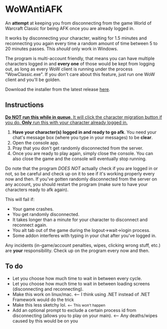 # WoWAntiAFK
An **attempt** at keeping you from disconnecting from the game World of Warcraft Classic for being AFK once you are already logged in.

It works by disconnecting your character, waiting for 1.5 minutes and reconnecting you again every time a random amount of time between 5 to 20 minutes passes. This *should* only work in Windows.  

The program is multi-account friendly, that means you can have multiple characters logged in and **every one** of those would be kept from logging out, as long as every WoW client is running under the process "WowClassic.exe". If you don't care about this feature, just run one WoW client and you'll be golden.

Download the installer from the latest release [here](https://github.com/jmartinelena/WoWAntiAFK/releases).

## Instructions

<ins><b>Do NOT run this while in queue</b>. It will click the character migration button if you do. <b>Only</b> run this with your character already logged in.</ins>

<ol>
    <li><b>Have your character(s) logged in and ready to go afk</b>. You need your chat's message box (where you type in your messages) to be <b>clear</b>.</li>
    <li>Open the console app.</li>
    <li>Pray that you don't get randomly disconnected from the server.</li>
    <li>Once you are ready to play again, simply close the console. You can also close the game and the console will eventually stop running.</li>
</ol>

Do note that the program *DOES NOT* actually check if you are logged in or not, so be careful and check up on it to see if it's working properly every now and then. If you've gotten randomly disconnected from the server on any account, you should restart the program (make sure to have your characters ready to afk again).

This will fail if:
<ul>
    <li>Your game crashes.</li>
    <li>You get randomly disconnected.</li>
    <li>It takes longer than a minute for your character to disconnect and reconnect again.</li>
    <li>You alt tab out of the game during the logout->wait->login process.</li>
    <li>Some addon interferes with typing in your chat after you've logged in.</li>
</ul>

Any incidents (in-game/account penalties, wipes, clicking wrong stuff, etc.) are **your** responsibility. Check up on the program every now and then.

## To do
<ul>
    <li>Let you choose how much time to wait in between every cycle.</li>
    <li>Let you choose how much time to wait in between loading screens (disconnecting and reconnecting).</li>
    <li>Make this work on linux/mac. <-- I think using .NET instead of .NET Framework would do the trick</li>
    <li>Make this less sketchy lol. <small><-- This won't happen</small></li>
    <li>Add an optional prompt to exclude a certain process id from disconnecting (allows you to play on your main). <-- Any deaths/wipes caused by this would be on you</li>
</ul>
